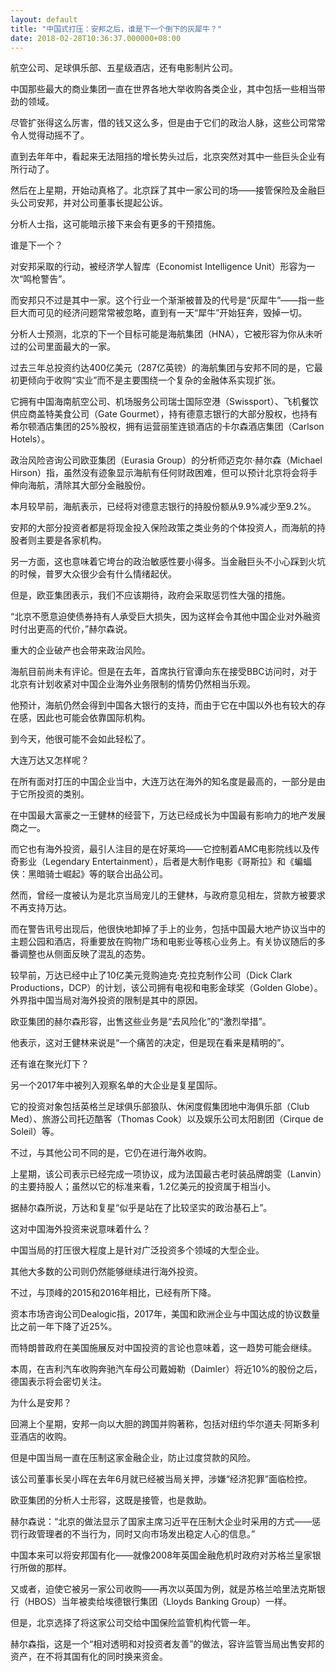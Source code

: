 ```yaml
---
layout: default
title: "中国式打压：安邦之后，谁是下一个倒下的灰犀牛？"
date: 2018-02-28T10:36:37.000000+08:00
---
```


航空公司、足球俱乐部、五星级酒店，还有电影制片公司。

中国那些最大的商业集团一直在世界各地大举收购各类企业，其中包括一些相当带劲的领域。

尽管扩张得这么厉害，借的钱又这么多，但是由于它们的政治人脉，这些公司常常令人觉得动摇不了。

直到去年年中，看起来无法阻挡的增长势头过后，北京突然对其中一些巨头企业有所行动了。

然后在上星期，开始动真格了。北京踩了其中一家公司的场——接管保险及金融巨头公司安邦，并对公司董事长提起公诉。

分析人士指，这可能暗示接下来会有更多的干预措施。

谁是下一个？

对安邦采取的行动，被经济学人智库（Economist Intelligence Unit）形容为一次“鸣枪警告”。

而安邦只不过是其中一家。这个行业一个渐渐被普及的代号是“灰犀牛”——指一些巨大而可见的经济问题常常被忽略，直到有一天“犀牛”开始狂奔，毁掉一切。

分析人士预测，北京的下一个目标可能是海航集团（HNA），它被形容为你从未听过的公司里面最大的一家。

过去三年总投资约达400亿美元（287亿英镑）的海航集团与安邦不同的是，它最初更倾向于收购“实业”而不是主要围绕一个复杂的金融体系实现扩张。

它拥有中国海南航空公司、机场服务公司瑞士国际空港（Swissport）、飞机餐饮供应商盖特美食公司（Gate Gourmet），持有德意志银行的大部分股权，也持有希尔顿酒店集团的25%股权，拥有运营丽笙连锁酒店的卡尔森酒店集团（Carlson Hotels）。

政治风险咨询公司欧亚集团（Eurasia Group）的分析师迈克尔·赫尔森（Michael Hirson）指，虽然没有迹象显示海航有任何财政困难，但可以预计北京将会将手伸向海航，清除其大部分金融股份。

本月较早前，海航表示，已经将对德意志银行的持股份额从9.9%减少至9.2%。

安邦的大部分投资者都是将现金投入保险政策之类业务的个体投资人，而海航的持股者则主要是各家机构。

另一方面，这也意味着它垮台的政治敏感性要小得多。当金融巨头不小心踩到火坑的时候，普罗大众很少会有什么情绪起伏。

但是，欧亚集团表示，我们不应该期待，政府会采取惩罚性大强的措施。

“北京不愿意迫使债券持有人承受巨大损失，因为这样会令其他中国企业对外融资时付出更高的代价，”赫尔森说。

重大的企业破产也会带来政治风险。

海航目前尚未有评论。但是在去年，首席执行官谭向东在接受BBC访问时，对于北京有计划收紧对中国企业海外业务限制的情势仍然相当乐观。

他预计，海航仍然会得到中国各大银行的支持，而由于它在中国以外也有较大的存在感，因此也可能会依靠国际机构。

到今天，他很可能不会如此轻松了。

大连万达又怎样呢？

在所有面对打压的中国企业当中，大连万达在海外的知名度是最高的，一部分是由于它所投资的类别。

在中国最大富豪之一王健林的经营下，万达已经成长为中国最有影响力的地产发展商之一。

而它也有海外投资，最引人注目的是在好莱坞——它控制着AMC电影院线以及传奇影业（Legendary Entertainment），后者是大制作电影《哥斯拉》和《蝙蝠侠：黑暗骑士崛起》等的联合出品公司。

然而，曾经一度被认为是北京当局宠儿的王健林，与政府意见相左，贷款方被要求不再支持万达。

而在警告讯号出现后，他很快地卸掉了手上的业务，包括中国最大地产协议当中的主题公园和酒店，将重要放在购物广场和电影业等核心业务上。有关协议随后的多番调整也从侧面反映了混乱的态势。

较早前，万达已经中止了10亿美元竞购迪克·克拉克制作公司（Dick Clark Productions，DCP）的计划，该公司拥有电视和电影金球奖（Golden Globe）。外界指中国当局对海外投资的限制是其中的原因。

欧亚集团的赫尔森形容，出售这些业务是“去风险化”的“激烈举措”。

他表示，这对王健林来说是“一个痛苦的决定，但是现在看来是精明的”。

还有谁在聚光灯下？

另一个2017年中被列入观察名单的大企业是复星国际。

它的投资对象包括英格兰足球俱乐部狼队、休闲度假集团地中海俱乐部（Club Med）、旅游公司托迈酷客（Thomas Cook）以及娱乐公司太阳剧团（Cirque de Soleil）等。

不过，与其他公司不同的是，它仍在进行海外收购。

上星期，该公司表示已经完成一项协议，成为法国最古老时装品牌朗雯（Lanvin）的主要持股人；虽然以它的标准来看，1.2亿美元的投资属于相当小。

据赫尔森所说，万达和复星“似乎是站在了比较坚实的政治基石上”。

这对中国海外投资来说意味着什么？

中国当局的打压很大程度上是针对广泛投资多个领域的大型企业。

其他大多数的公司则仍然能够继续进行海外投资。

不过，与顶峰的2015和2016年相比，已经有所下降。

资本市场咨询公司Dealogic指，2017年，美国和欧洲企业与中国达成的协议数量比之前一年下降了近25%。

而特朗普政府在美国施展反对中国投资的言论也意味着，这一趋势可能会继续。

本周，在吉利汽车收购奔驰汽车母公司戴姆勒（Daimler）将近10%的股份之后，德国表示将会密切关注。

为什么是安邦？

回溯上个星期，安邦一向以大胆的跨国并购著称，包括对纽约华尔道夫·阿斯多利亚酒店的收购。

但是中国当局一直在压制这家金融企业，防止过度贷款的风险。

该公司董事长吴小晖在去年6月就已经被当局关押，涉嫌“经济犯罪”面临检控。

欧亚集团的分析人士形容，这既是接管，也是救助。

赫尔森说：“北京的做法显示了国家主席习近平在压制大企业时采用的方式——惩罚行政管理者的不当行为，同时又向市场发出稳定人心的信息。”

中国本来可以将安邦国有化——就像2008年英国金融危机时政府对苏格兰皇家银行所做的那样。

又或者，迫使它被另一家公司收购——再次以英国为例，就是苏格兰哈里法克斯银行（HBOS）当年被卖给埃德银行集团（Lloyds Banking Group）一样。

但是，北京选择了将这家公司交给中国保险监管机构代管一年。

赫尔森指，这是一个“相对透明和对投资者友善”的做法，容许监管当局出售安邦的资产，在不将其国有化的同时换来资金。


